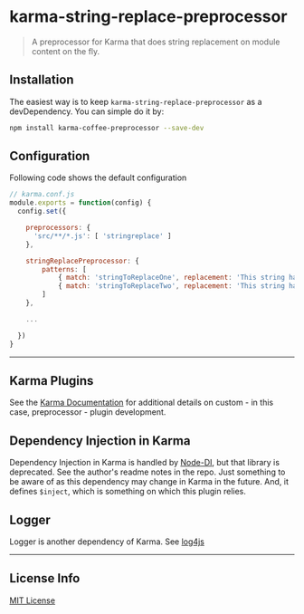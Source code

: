 # karma-string-replace-preprocessor
> A preprocessor for Karma that does string replacement on module content on the fly.

## Installation

The easiest way is to keep `karma-string-replace-preprocessor` as a devDependency.
You can simple do it by:
```bash
npm install karma-coffee-preprocessor --save-dev
```

## Configuration

Following code shows the default configuration

```js
// karma.conf.js
module.exports = function(config) {
  config.set({

    preprocessors: {
      'src/**/*.js': [ 'stringreplace' ]
    },

	stringReplacePreprocessor: {
		patterns: [
			{ match: 'stringToReplaceOne', replacement: 'This string has been replace with number one.' },
			{ match: 'stringToReplaceTwo', replacement: 'This string has been replace with number two.' }
		]
	},

	...

  })
}
```

----

## Karma Plugins

See the [Karma Documentation] for additional details on custom - in this case, preprocessor - plugin development.

[Karma Documentation]: https://karma-runner.github.io/latest/dev/plugins.html

## Dependency Injection in Karma

Dependency Injection in Karma is handled by [Node-DI], but that library is deprecated. See the author's readme notes in the repo. Just something to be aware of as this dependency may change in Karma in the future. And, it defines `$inject`, which is something on which this plugin relies.

[Node-DI]: https://github.com/vojtajina/node-di

## Logger

Logger is another dependency of Karma. See [log4js]

[log4js]: https://github.com/log4js-node/log4js-node

----

## License Info
[MIT License](./LICENSE)
